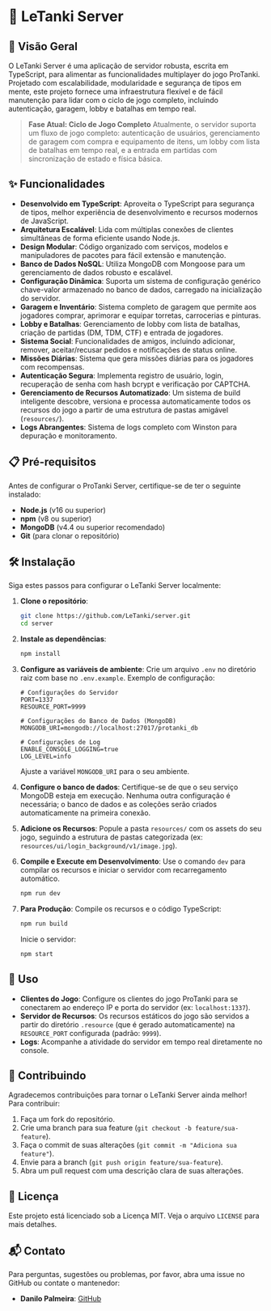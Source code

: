 # 🚀 LeTanki Server

## 🌟 Visão Geral

O LeTanki Server é uma aplicação de servidor robusta, escrita em TypeScript, para alimentar as funcionalidades multiplayer do jogo ProTanki. Projetado com escalabilidade, modularidade e segurança de tipos em mente, este projeto fornece uma infraestrutura flexível e de fácil manutenção para lidar com o ciclo de jogo completo, incluindo autenticação, garagem, lobby e batalhas em tempo real.

> **Fase Atual: Ciclo de Jogo Completo**
> Atualmente, o servidor suporta um fluxo de jogo completo: autenticação de usuários, gerenciamento de garagem com compra e equipamento de itens, um lobby com lista de batalhas em tempo real, e a entrada em partidas com sincronização de estado e física básica.

## ✨ Funcionalidades

- **Desenvolvido em TypeScript**: Aproveita o TypeScript para segurança de tipos, melhor experiência de desenvolvimento e recursos modernos de JavaScript.
- **Arquitetura Escalável**: Lida com múltiplas conexões de clientes simultâneas de forma eficiente usando Node.js.
- **Design Modular**: Código organizado com serviços, modelos e manipuladores de pacotes para fácil extensão e manutenção.
- **Banco de Dados NoSQL**: Utiliza MongoDB com Mongoose para um gerenciamento de dados robusto e escalável.
- **Configuração Dinâmica**: Suporta um sistema de configuração genérico chave-valor armazenado no banco de dados, carregado na inicialização do servidor.
- **Garagem e Inventário**: Sistema completo de garagem que permite aos jogadores comprar, aprimorar e equipar torretas, carrocerias e pinturas.
- **Lobby e Batalhas**: Gerenciamento de lobby com lista de batalhas, criação de partidas (DM, TDM, CTF) e entrada de jogadores.
- **Sistema Social**: Funcionalidades de amigos, incluindo adicionar, remover, aceitar/recusar pedidos e notificações de status online.
- **Missões Diárias**: Sistema que gera missões diárias para os jogadores com recompensas.
- **Autenticação Segura**: Implementa registro de usuário, login, recuperação de senha com hash bcrypt e verificação por CAPTCHA.
- **Gerenciamento de Recursos Automatizado**: Um sistema de build inteligente descobre, versiona e processa automaticamente todos os recursos do jogo a partir de uma estrutura de pastas amigável (`resources/`).
- **Logs Abrangentes**: Sistema de logs completo com Winston para depuração e monitoramento.

## 📋 Pré-requisitos

Antes de configurar o ProTanki Server, certifique-se de ter o seguinte instalado:

- **Node.js** (v16 ou superior)
- **npm** (v8 ou superior)
- **MongoDB** (v4.4 ou superior recomendado)
- **Git** (para clonar o repositório)

## 🛠️ Instalação

Siga estes passos para configurar o LeTanki Server localmente:

1.  **Clone o repositório**:

    ```sh
    git clone https://github.com/LeTanki/server.git
    cd server
    ```

2.  **Instale as dependências**:

    ```sh
    npm install
    ```

3.  **Configure as variáveis de ambiente**:
    Crie um arquivo `.env` no diretório raiz com base no `.env.example`. Exemplo de configuração:

    ```env
    # Configurações do Servidor
    PORT=1337
    RESOURCE_PORT=9999

    # Configurações do Banco de Dados (MongoDB)
    MONGODB_URI=mongodb://localhost:27017/protanki_db

    # Configurações de Log
    ENABLE_CONSOLE_LOGGING=true
    LOG_LEVEL=info
    ```

    Ajuste a variável `MONGODB_URI` para o seu ambiente.

4.  **Configure o banco de dados**:
    Certifique-se de que o seu serviço MongoDB esteja em execução. Nenhuma outra configuração é necessária; o banco de dados e as coleções serão criados automaticamente na primeira conexão.

5.  **Adicione os Recursos**:
    Popule a pasta `resources/` com os assets do seu jogo, seguindo a estrutura de pastas categorizada (ex: `resources/ui/login_background/v1/image.jpg`).

6.  **Compile e Execute em Desenvolvimento**:
    Use o comando `dev` para compilar os recursos e iniciar o servidor com recarregamento automático.

    ```sh
    npm run dev
    ```

7.  **Para Produção**:
    Compile os recursos e o código TypeScript:
    ```sh
    npm run build
    ```
    Inicie o servidor:
    ```sh
    npm start
    ```

## 🚀 Uso

- **Clientes do Jogo**: Configure os clientes do jogo ProTanki para se conectarem ao endereço IP e porta do servidor (ex: `localhost:1337`).
- **Servidor de Recursos**: Os recursos estáticos do jogo são servidos a partir do diretório `.resource` (que é gerado automaticamente) na `RESOURCE_PORT` configurada (padrão: `9999`).
- **Logs**: Acompanhe a atividade do servidor em tempo real diretamente no console.

## 🤝 Contribuindo

Agradecemos contribuições para tornar o LeTanki Server ainda melhor! Para contribuir:

1.  Faça um fork do repositório.
2.  Crie uma branch para sua feature (`git checkout -b feature/sua-feature`).
3.  Faça o commit de suas alterações (`git commit -m "Adiciona sua feature"`).
4.  Envie para a branch (`git push origin feature/sua-feature`).
5.  Abra um pull request com uma descrição clara de suas alterações.

## 📜 Licença

Este projeto está licenciado sob a Licença MIT. Veja o arquivo `LICENSE` para mais detalhes.

## 📬 Contato

Para perguntas, sugestões ou problemas, por favor, abra uma issue no GitHub ou contate o mantenedor:

- **Danilo Palmeira**: [GitHub](https://github.com/danilopalmeira)
